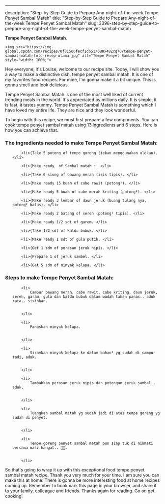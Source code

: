 ---
description: "Step-by-Step Guide to Prepare Any-night-of-the-week Tempe Penyet Sambal Matah"
title: "Step-by-Step Guide to Prepare Any-night-of-the-week Tempe Penyet Sambal Matah"
slug: 3396-step-by-step-guide-to-prepare-any-night-of-the-week-tempe-penyet-sambal-matah

<p>
	<strong>Tempe Penyet Sambal Matah</strong>. 
	
</p>
<p>
	
	<img src="https://img-global.cpcdn.com/recipes/0f81506fecf1d651/680x482cq70/tempe-penyet-sambal-matah-foto-resep-utama.jpg" alt="Tempe Penyet Sambal Matah" style="width: 100%;">
	
	
</p>
<p>
	Hey everyone, it's Louise, welcome to our recipe site. Today, I will show you a way to make a distinctive dish, tempe penyet sambal matah. It is one of my favorites food recipes. For mine, I'm gonna make it a bit unique. This is gonna smell and look delicious.
</p>
	
<p>
	
</p>
<p>
	Tempe Penyet Sambal Matah is one of the most well liked of current trending meals in the world. It's appreciated by millions daily. It is simple, it is fast, it tastes yummy. Tempe Penyet Sambal Matah is something which I have loved my entire life. They are nice and they look wonderful.
</p>

<p>
To begin with this recipe, we must first prepare a few components. You can cook tempe penyet sambal matah using 13 ingredients and 6 steps. Here is how you can achieve that.
</p>

<h3>The ingredients needed to make Tempe Penyet Sambal Matah:</h3>

<ol>
	
		<li>{Take 5 potong of tempe goreng (tekan menggunakan ulekan). </li>
	
		<li>{Make ready  of Sambal matah :. </li>
	
		<li>{Take 6 siung of bawang merah (iris tipis). </li>
	
		<li>{Make ready 15 buah of cabe rawit (potong²). </li>
	
		<li>{Make ready 5 buah of cabe merah kriting (potong²). </li>
	
		<li>{Make ready 3 lembar of daun jeruk (buang tulang nya, potong² halus). </li>
	
		<li>{Make ready 2 batang of sereh (potong² tipis). </li>
	
		<li>{Make ready 1/2 sdt of garem. </li>
	
		<li>{Take 1/2 sdt of kaldu bubuk. </li>
	
		<li>{Make ready 1 sdt of gula putih. </li>
	
		<li>{Get 1 sdm of perasan jeruk nipis. </li>
	
		<li>{Prepare 1 of jeruk sambel. </li>
	
		<li>{Get 5 sdm of minyak kelapa. </li>
	
</ol>
<p>
	
</p>

<h3>Steps to make Tempe Penyet Sambal Matah:</h3>

<ol>
	
		<li>
			Campur bawang merah, cabe rawit, cabe kriting, daun jeruk, sereh, garam, gula dan kaldu bubuk dalam wadah tahan panas.. aduk rata.. sisihkan.
			
			
		</li>
	
		<li>
			Panaskan minyak kelapa.
			
			
		</li>
	
		<li>
			Siramkan minyak kelapa ke dalam bahan² yg sudah di campur tadi, aduk.
			
			
		</li>
	
		<li>
			Tambahkan perasan jeruk nipis dan potongan jeruk sambal.. aduk.
			
			
		</li>
	
		<li>
			Tuangkan sambal matah yg sudah jadi di atas tempe goreng yg sudah di penyet.
			
			
		</li>
	
		<li>
			Tempe goreng penyet sambal matah pun siap tuk di nikmati bersama nasi hangat.. 🤗😋.
			
			
		</li>
	
</ol>

<p>
	
</p>

<p>
	So that's going to wrap it up with this exceptional food tempe penyet sambal matah recipe. Thank you very much for your time. I am sure you can make this at home. There is gonna be more interesting food at home recipes coming up. Remember to bookmark this page in your browser, and share it to your family, colleague and friends. Thanks again for reading. Go on get cooking!
</p>

